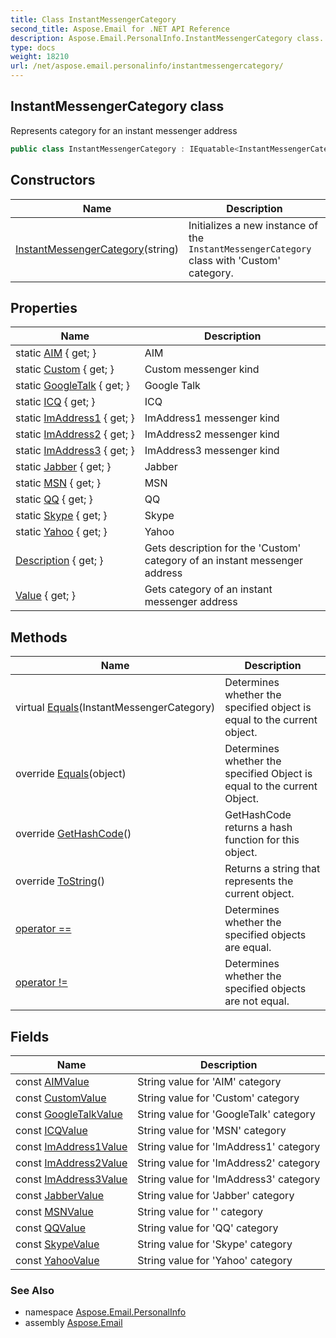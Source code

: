 ```yaml
---
title: Class InstantMessengerCategory
second_title: Aspose.Email for .NET API Reference
description: Aspose.Email.PersonalInfo.InstantMessengerCategory class. Represents category for an instant messenger address
type: docs
weight: 18210
url: /net/aspose.email.personalinfo/instantmessengercategory/
---
```

## InstantMessengerCategory class

Represents category for an instant messenger address

```csharp
public class InstantMessengerCategory : IEquatable<InstantMessengerCategory>
```

## Constructors

| Name | Description |
| --- | --- |
| [InstantMessengerCategory](instantmessengercategory/)(string) | Initializes a new instance of the `InstantMessengerCategory` class with 'Custom' category. |

## Properties

| Name | Description |
| --- | --- |
| static [AIM](../../aspose.email.personalinfo/instantmessengercategory/aim/) { get; } | AIM |
| static [Custom](../../aspose.email.personalinfo/instantmessengercategory/custom/) { get; } | Custom messenger kind |
| static [GoogleTalk](../../aspose.email.personalinfo/instantmessengercategory/googletalk/) { get; } | Google Talk |
| static [ICQ](../../aspose.email.personalinfo/instantmessengercategory/icq/) { get; } | ICQ |
| static [ImAddress1](../../aspose.email.personalinfo/instantmessengercategory/imaddress1/) { get; } | ImAddress1 messenger kind |
| static [ImAddress2](../../aspose.email.personalinfo/instantmessengercategory/imaddress2/) { get; } | ImAddress2 messenger kind |
| static [ImAddress3](../../aspose.email.personalinfo/instantmessengercategory/imaddress3/) { get; } | ImAddress3 messenger kind |
| static [Jabber](../../aspose.email.personalinfo/instantmessengercategory/jabber/) { get; } | Jabber |
| static [MSN](../../aspose.email.personalinfo/instantmessengercategory/msn/) { get; } | MSN |
| static [QQ](../../aspose.email.personalinfo/instantmessengercategory/qq/) { get; } | QQ |
| static [Skype](../../aspose.email.personalinfo/instantmessengercategory/skype/) { get; } | Skype |
| static [Yahoo](../../aspose.email.personalinfo/instantmessengercategory/yahoo/) { get; } | Yahoo |
| [Description](../../aspose.email.personalinfo/instantmessengercategory/description/) { get; } | Gets description for the 'Custom' category of an instant messenger address |
| [Value](../../aspose.email.personalinfo/instantmessengercategory/value/) { get; } | Gets category of an instant messenger address |

## Methods

| Name | Description |
| --- | --- |
| virtual [Equals](../../aspose.email.personalinfo/instantmessengercategory/equals/#equals)(InstantMessengerCategory) | Determines whether the specified object is equal to the current object. |
| override [Equals](../../aspose.email.personalinfo/instantmessengercategory/equals/#equals_1)(object) | Determines whether the specified Object is equal to the current Object. |
| override [GetHashCode](../../aspose.email.personalinfo/instantmessengercategory/gethashcode/)() | GetHashCode returns a hash function for this object. |
| override [ToString](../../aspose.email.personalinfo/instantmessengercategory/tostring/)() | Returns a string that represents the current object. |
| [operator ==](../../aspose.email.personalinfo/instantmessengercategory/op_equality/) | Determines whether the specified objects are equal. |
| [operator !=](../../aspose.email.personalinfo/instantmessengercategory/op_inequality/) | Determines whether the specified objects are not equal. |

## Fields

| Name | Description |
| --- | --- |
| const [AIMValue](../../aspose.email.personalinfo/instantmessengercategory/aimvalue/) | String value for 'AIM' category |
| const [CustomValue](../../aspose.email.personalinfo/instantmessengercategory/customvalue/) | String value for 'Custom' category |
| const [GoogleTalkValue](../../aspose.email.personalinfo/instantmessengercategory/googletalkvalue/) | String value for 'GoogleTalk' category |
| const [ICQValue](../../aspose.email.personalinfo/instantmessengercategory/icqvalue/) | String value for 'MSN' category |
| const [ImAddress1Value](../../aspose.email.personalinfo/instantmessengercategory/imaddress1value/) | String value for 'ImAddress1' category |
| const [ImAddress2Value](../../aspose.email.personalinfo/instantmessengercategory/imaddress2value/) | String value for 'ImAddress2' category |
| const [ImAddress3Value](../../aspose.email.personalinfo/instantmessengercategory/imaddress3value/) | String value for 'ImAddress3' category |
| const [JabberValue](../../aspose.email.personalinfo/instantmessengercategory/jabbervalue/) | String value for 'Jabber' category |
| const [MSNValue](../../aspose.email.personalinfo/instantmessengercategory/msnvalue/) | String value for '' category |
| const [QQValue](../../aspose.email.personalinfo/instantmessengercategory/qqvalue/) | String value for 'QQ' category |
| const [SkypeValue](../../aspose.email.personalinfo/instantmessengercategory/skypevalue/) | String value for 'Skype' category |
| const [YahooValue](../../aspose.email.personalinfo/instantmessengercategory/yahoovalue/) | String value for 'Yahoo' category |

### See Also

* namespace [Aspose.Email.PersonalInfo](../../aspose.email.personalinfo/)
* assembly [Aspose.Email](../../)


